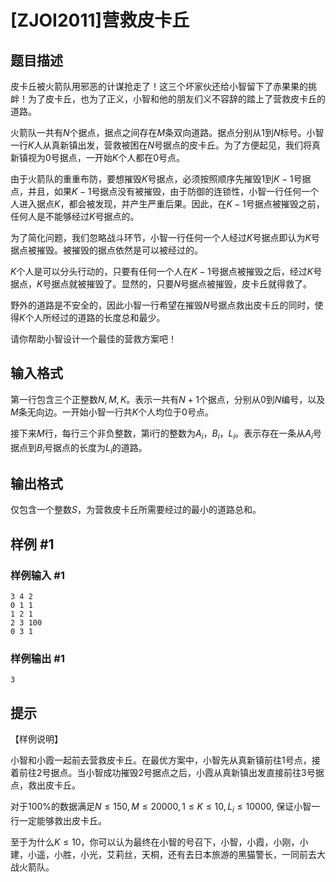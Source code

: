 # [ZJOI2011]营救皮卡丘

## 题目描述

皮卡丘被火箭队用邪恶的计谋抢走了！这三个坏家伙还给小智留下了赤果果的挑衅！为了皮卡丘，也为了正义，小智和他的朋友们义不容辞的踏上了营救皮卡丘的道路。

火箭队一共有$N$个据点，据点之间存在$M$条双向道路。据点分别从$1$到$N$标号。小智一行$K$人从真新镇出发，营救被困在$N$号据点的皮卡丘。为了方便起见，我们将真新镇视为$0$号据点，一开始$K$个人都在$0$号点。

由于火箭队的重重布防，要想摧毁$K$号据点，必须按照顺序先摧毁$1$到$K-1$号据点，并且，如果$K-1$号据点没有被摧毁，由于防御的连锁性，小智一行任何一个人进入据点$K$，都会被发现，并产生严重后果。因此，在$K-1$号据点被摧毁之前，任何人是不能够经过$K$号据点的。

为了简化问题，我们忽略战斗环节，小智一行任何一个人经过$K$号据点即认为$K$号据点被摧毁。被摧毁的据点依然是可以被经过的。

$K$个人是可以分头行动的，只要有任何一个人在$K-1$号据点被摧毁之后，经过$K$号据点，$K$号据点就被摧毁了。显然的，只要$N$号据点被摧毁，皮卡丘就得救了。

野外的道路是不安全的，因此小智一行希望在摧毁$N$号据点救出皮卡丘的同时，使得$K$个人所经过的道路的长度总和最少。

请你帮助小智设计一个最佳的营救方案吧！

## 输入格式

第一行包含三个正整数$N,M,K$。表示一共有$N+1$个据点，分别从$0$到$N$编号，以及$M$条无向边。一开始小智一行共$K$个人均位于$0$号点。 

接下来$M$行，每行三个非负整数，第i行的整数为$A_i$，$B_i$，$L_i$。表示存在一条从$A_i$号据点到$B_i$号据点的长度为$L_i$的道路。

## 输出格式

仅包含一个整数$S$，为营救皮卡丘所需要经过的最小的道路总和。

## 样例 #1

### 样例输入 #1
```
3 4 2
0 1 1
1 2 1
2 3 100
0 3 1
```

### 样例输出 #1

```
3
```

## 提示

【样例说明】

小智和小霞一起前去营救皮卡丘。在最优方案中，小智先从真新镇前往1号点，接着前往2号据点。当小智成功摧毁2号据点之后，小霞从真新镇出发直接前往3号据点，救出皮卡丘。

对于100%的数据满足$N ≤ 150, M ≤ 20 000, 1 ≤ K ≤ 10, L_i ≤ 10 000$, 保证小智一行一定能够救出皮卡丘。

至于为什么$K ≤ 10$，你可以认为最终在小智的号召下，小智，小霞，小刚，小建，小遥，小胜，小光，艾莉丝，天桐，还有去日本旅游的黑猫警长，一同前去大战火箭队。
